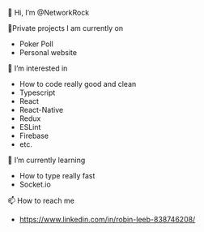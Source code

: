 👋 Hi, I’m @NetworkRock

:construction_worker:Private projects I am currently on
* Poker Poll
* Personal website

👀 I’m interested in 
* How to code really good and clean
* Typescript
* React
* React-Native
* Redux
* ESLint
* Firebase
* etc.

🌱 I’m currently learning 
* How to type really fast
* Socket.io
        
📫 How to reach me
* https://www.linkedin.com/in/robin-leeb-838746208/

<!---
NetworkRock/NetworkRock is a ✨ special ✨ repository because its `README.md` (this file) appears on your GitHub profile.
You can click the Preview link to take a look at your changes.
--->
